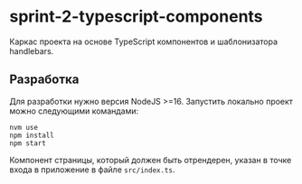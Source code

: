 # sprint-2-typescript-components

Каркас проекта на основе TypeScript компонентов и шаблонизатора handlebars.

## Разработка

Для разработки нужно версия NodeJS >=16. Запустить локально проект можно следующими командами:

```
nvm use
npm install
npm start
```

Компонент страницы, который должен быть отрендерен, указан в точке входа в приложение в файле `src/index.ts`.
